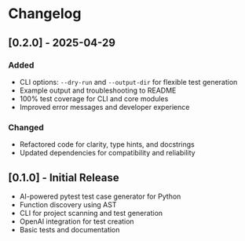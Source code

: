 # Changelog

## [0.2.0] - 2025-04-29
### Added
- CLI options: `--dry-run` and `--output-dir` for flexible test generation
- Example output and troubleshooting to README
- 100% test coverage for CLI and core modules
- Improved error messages and developer experience

### Changed
- Refactored code for clarity, type hints, and docstrings
- Updated dependencies for compatibility and reliability

## [0.1.0] - Initial Release
- AI-powered pytest test case generator for Python
- Function discovery using AST
- CLI for project scanning and test generation
- OpenAI integration for test creation
- Basic tests and documentation
